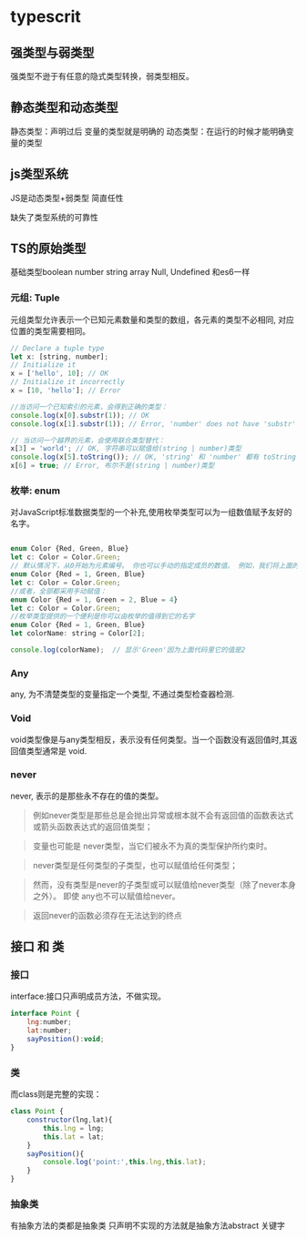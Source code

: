 # typescrit

## 强类型与弱类型
强类型不逊于有任意的隐式类型转换，弱类型相反。

## 静态类型和动态类型

静态类型：声明过后 变量的类型就是明确的
动态类型：在运行的时候才能明确变量的类型
## js类型系统

JS是动态类型+弱类型  简直任性

缺失了类型系统的可靠性

## TS的原始类型

基础类型boolean number string array Null, Undefined  和es6一样

### 元组: Tuple
元组类型允许表示一个已知元素数量和类型的数组，各元素的类型不必相同, 对应位置的类型需要相同。

```javascript
// Declare a tuple type
let x: [string, number];
// Initialize it
x = ['hello', 10]; // OK
// Initialize it incorrectly
x = [10, 'hello']; // Error

//当访问一个已知索引的元素，会得到正确的类型：
console.log(x[0].substr(1)); // OK
console.log(x[1].substr(1)); // Error, 'number' does not have 'substr'

// 当访问一个越界的元素，会使用联合类型替代：
x[3] = 'world'; // OK, 字符串可以赋值给(string | number)类型
console.log(x[5].toString()); // OK, 'string' 和 'number' 都有 toString
x[6] = true; // Error, 布尔不是(string | number)类型
```
### 枚举: enum
对JavaScript标准数据类型的一个补充,使用枚举类型可以为一组数值赋予友好的名字。
```javascript

enum Color {Red, Green, Blue}
let c: Color = Color.Green;
// 默认情况下，从0开始为元素编号。 你也可以手动的指定成员的数值。 例如，我们将上面的例子改成从 1开始编号：
enum Color {Red = 1, Green, Blue}
let c: Color = Color.Green;
//或者，全部都采用手动赋值：
enum Color {Red = 1, Green = 2, Blue = 4}
let c: Color = Color.Green;
//枚举类型提供的一个便利是你可以由枚举的值得到它的名字
enum Color {Red = 1, Green, Blue}
let colorName: string = Color[2];

console.log(colorName);  // 显示'Green'因为上面代码里它的值是2
```
### Any
any, 为不清楚类型的变量指定一个类型, 不通过类型检查器检测.
### Void
void类型像是与any类型相反，表示没有任何类型。当一个函数没有返回值时,其返回值类型通常是 void.
### never
never, 表示的是那些永不存在的值的类型。
>例如never类型是那些总是会抛出异常或根本就不会有返回值的函数表达式或箭头函数表达式的返回值类型；

>变量也可能是 never类型，当它们被永不为真的类型保护所约束时。

>never类型是任何类型的子类型，也可以赋值给任何类型；

>然而，没有类型是never的子类型或可以赋值给never类型（除了never本身之外）。 即使 any也不可以赋值给never。

>返回never的函数必须存在无法达到的终点


## 接口 和 类
### 接口
interface:接口只声明成员方法，不做实现。

```javascript
interface Point {
    lng:number;
    lat:number;
    sayPosition():void;
}
```

### 类

而class则是完整的实现：
```javascript
class Point {
    constructor(lng,lat){
        this.lng = lng;
        this.lat = lat;
    }
    sayPosition(){
        console.log('point:',this.lng,this.lat);
    }
}
```

### 抽象类 

有抽象方法的类都是抽象类 只声明不实现的方法就是抽象方法abstract 关键字
